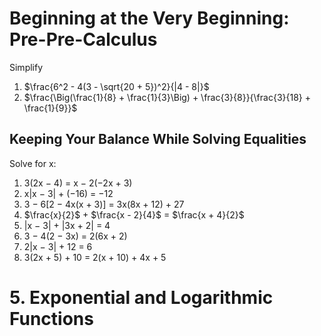 # Beginning at the Very Beginning: Pre-Pre-Calculus

Simplify

1. $\frac{6^2 - 4(3 - \sqrt{20 + 5})^2}{|4 -  8|}$
2. $\frac{\Big(\frac{1}{8} + \frac{1}{3}\Big) + \frac{3}{8}}{\frac{3}{18} + \frac{1}{9}}$

## Keeping Your Balance While Solving Equalities

Solve for x:

1. 3(2x − 4) = x − 2(−2x + 3)
2. x|x − 3| + (−16) = −12
3. 3 − 6[2 − 4x(x + 3)] = 3x(8x + 12) + 27
4. $\frac{x}{2}$ + $\frac{x - 2}{4}$ = $\frac{x + 4}{2}$
5. |x − 3| + |3x + 2| = 4
6. 3 − 4(2 − 3x) = 2(6x + 2)
7. 2|x − 3| + 12 = 6
8. 3(2x + 5) + 10 = 2(x + 10) + 4x + 5

# 5. Exponential and Logarithmic Functions

